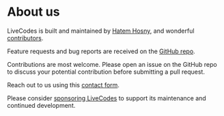 # About us

LiveCodes is built and maintained by [Hatem Hosny](https://github.com/hatemhosny), and wonderful [contributors](https://github.com/live-codes/livecodes/graphs/contributors).

Feature requests and bug reports are received on the [GitHub repo](https://github.com/live-codes/livecodes/issues).

Contributions are most welcome. Please open an issue on the GitHub repo to discuss your potential contribution before submitting a pull request.

Reach out to us using this [contact form](./contact.md).

Please consider [sponsoring LiveCodes](./sponsor.md) to support its maintenance and continued development.
